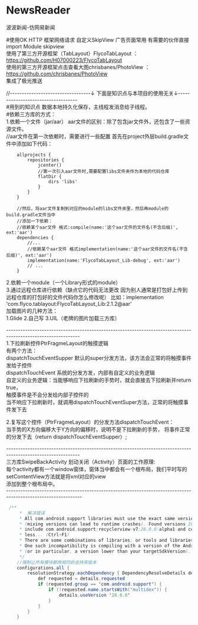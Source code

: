 # NewsReader
波波新闻-仿网易新闻

#使用OK HTTP 框架网络请求 自定义SkipView 广告页面常用 有需要的伙伴直接 import Module  skipview</br>
使用了第三方开源框架（TabLayout）FlycoTabLayout ：https://github.com/H07000223/FlycoTabLayout</br>
使用的第三方开源框架点击查看大图chrisbanes/PhotoView  ：https://github.com/chrisbanes/PhotoView</br>
集成了极光推送</br>














//----------------------------------↓ 下面是知识点与本项目的使用无关↓-----------------------------------</br>
#用到的知识点 数据本地持久化保存，主线程发消息给子线程。</br>
#依赖三方库的方式：</br>
1.依赖一个文件（jar/aar） aar文件的区别：除了包含jar文件外，还包含了一些资源文件。</br>
    //aar文件在第一次依赖时，需要进行一些配置 首先在project外层build.gradle文件中添加如下代码：

        allprojects {
            repositories {
                jcenter()
                //第一次引入aar文件时,需要配置libs文件夹作为本地的代码仓库
                flatDir {
                    dirs 'libs'
                }
            }
        }

        //然后，将aar文件复制到对应的module的libs文件夹里，然后再module的build.gradle文件当中
        //添加一下依赖：
        //依赖某个aar文件 格式:compile(name:'这个aar文件的文件名(不含后缀)', ext:'aar')
        dependencies {
            //...
            //依赖某个aar文件 格式implementation(name:'这个aar文件的文件名(不含后缀)', ext:'aar')
            implementation(name:'FlycoTabLayout_Lib-debug', ext:'aar')
            // ...
        }


2.依赖一个module（一个Library形式的module）</br>
3.通过远程仓库进行依赖（缺点它的代码无法更改 因为别人通常是打包好上传到远程仓库的打包好的文件代码你怎么修改呢）
比如：implementation  'com.flyco.tablayout:FlycoTabLayout_Lib:2.1.2@aar'</br>
加载图片的几种方法：</br>
1.Glide 2.自己写 3.UIL（老牌的图片加载三方库）</br>

-------------------------------------------------------------------------------------------------------------</br>
1.下拉刷新控件PtrFragmeLayout的触摸逻辑</br>
   有两个方法：</br>
        dispatchTouchEventSupper 默认的super分发方法，该方法会正常的将触摸事件发给子控件</br>
        dispatchTouchEvent 系统的分发方发，内部有自定义的业务逻辑</br>
            自定义的业务逻辑：当能够响应下拉刷新的手势时，就会直接去下拉刷新并return true，</br>
                              触摸事件是不会分发给内部子控件的</br>
                              当不响应下拉刷新时，就调用dispatchTouchEventSuper方法，正常的将触摸事件发下去</br>

2.复写这个控件（PtrFragmeLayout）的分发方法dispatchTouchEvent：</br>
    当手势的X方向偏移大于Y方向的偏移时，说明不是下拉刷新的手势，
    将事件正常的分发下去（return dispatchTouchEventSupper）;</br>

-------------------------------------------------------------------------------------------------------------</br>
三方库SwipeBackActivity 划动关闭（Activity）页面的工作原理:</br>
每个activity都有一个window窗体，窗体当中都会有一个根布局，我们平时写的setContentView方法就是将xml对应的view</br>
添加到整个根布局中。</br>
--------------------------------------------------------------------------------------------------------------</br>
```java
 /**
     *  解决错误
     * All com.android.support libraries must use the exact same version specification
     * (mixing versions can lead to runtime crashes). Found versions 28.0.0-alpha1, 28.0.0. Examples
     * include com.android.support:recyclerview-v7:28.0.0-alpha1 and com.android.support:animated-vector-drawable:28.0.0
     * less... (Ctrl+F1)
     * There are some combinations of libraries, or tools and libraries, that are incompatible, or can lead to bugs.
     * One such incompatibility is compiling with a version of the Android support libraries that is not the latest version
     * (or in particular, a version lower than your targetSdkVersion).  Issue id: GradleCompatible
     */
    //强制让所有模块都用相同的支持库版本
    configurations.all {
        resolutionStrategy.eachDependency { DependencyResolveDetails details ->
            def requested = details.requested
            if (requested.group == 'com.android.support') {
                if (!requested.name.startsWith("multidex")) {
                    details.useVersion '28.0.0'
                }
            }
        }
    }
```

